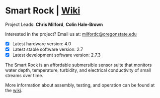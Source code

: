 # Smart Rock |<!-- [Updates](https://github.com/OPEnSLab-OSU/OPEnS-Lab-Home/wiki/smart-rock-updates) |--> [Wiki](https://github.com/OPEnSLab-OSU/SmartRock/wiki)
Project Leads: **Chris Milford**, **Colin Hale-Brown**

<!--Past Team Members **Annika Sundstorm** -->

Interested in the project? Email us at: milfordc@oregonstate.edu

<!--**We are taking pre-orders for the V3 Smart Rock at the form [HERE](https://forms.gle/heTsUhmxyKFWzNU9A).**-->

- [x] Latest hardware version: 4.0
- [x] Latest stable software version: 2.7
- [x] Latest development software version: 2.7.3

The Smart Rock is an affordable submersible sensor suite that monitors water depth, temperature, turbidity, and electrical conductivity of small streams over time.

More information about assembly, testing, and operation can be found at the [wiki](https://github.com/OPEnSLab-OSU/SmartRock/wiki).
